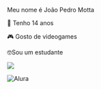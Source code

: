 Meu nome é João Pedro Motta

🎂 Tenho 14 anos

🎮 Gosto de videogames

🤓Sou um estudante

![](https://media.tenor.com/pMhSj9NfCXsAAAAd/saul-goodman-better-call-saul.gif)

![Alura](https://www.alura.com.br/)
